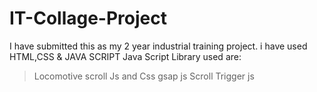 # IT-Collage-Project
I have submitted this as my 2 year industrial training project.
i have used HTML,CSS & JAVA SCRIPT 
Java Script Library used are:
>Locomotive scroll Js and Css
>gsap js
>Scroll Trigger js
